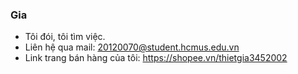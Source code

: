 ### Gia
- Tôi đói, tôi tìm việc.
- Liên hệ qua mail: 20120070@student.hcmus.edu.vn
- Link trang bán hàng của tôi: https://shopee.vn/thietgia3452002
<!--
**Gia-Huynh/Gia-Huynh** is a ✨ _special_ ✨ repository because its `README.md` (this file) appears on your GitHub profile.

Here are some ideas to get you started:

- 🔭 I’m currently working on ...
- 🌱 I’m currently learning ...
- 👯 I’m looking to collaborate on ...
- 🤔 I’m looking for help with ...
- 💬 Ask me about ...
- 📫 How to reach me: ...
- 😄 Pronouns: ...
- ⚡ Fun fact: ...
-->
